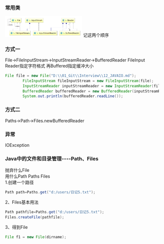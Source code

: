 ### 常用类
<img src="./pics/JavaIO.png" width="50%" height="50%">
记这两个顺序




### 方式一
File->FileInputStream->InputStreamReader->BufferedReader
FileInput
Reader指定字符格式
再Buffered指定缓冲大小

```java
File file = new File("D:\\01_Git\\Interview\\12_JAVAIO.md");
        FileInputStream fileInputStream = new FileInputStream(file);
        InputStreamReader inputStreamReader = new InputStreamReader(fileInputStream,"UTF-8");
        BufferedReader bufferedReader = new BufferedReader(inputStreamReader);
        System.out.println(bufferedReader.readLine());
```
### 方式二
Paths->Path->Files.newBufferedReader
### 异常
IOException


### Java中的文件和目录管理----Path、Files
抛弃什么File  
用什么Path Paths Files  
1.创建一个路径  
```java
Path path=Paths.get("d:/users/日记5.txt");
```
2、Files基本用法 
```java
Path pathfile=Paths.get("d:/users/日记5.txt");
Files.createFile(pathfile);
```
3、得到File
```java
File f1 = new File(dirname);
```